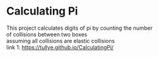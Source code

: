 # Calculating Pi
This project calculates digits of pi by counting the number  
of collisions between two boxes  
assuming all collisions are elastic collisions    
link 1: https://tullye.github.io/CalculatingPi/  
